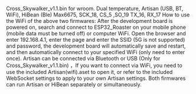 Cross_Skywalker_v1.1.bin for wroom. Dual temperature, Artisan (USB, BT, WiFi), HiBean (Ble) 
Max6675, SCK_18, CS_5 ,SO_19
TX_16, RX_17
How to use the WiFi of the above two firmwares: After the development board is powered on, search and connect to ESP32_Roaster on your mobile phone (mobile data must be turned off) or computer WiFi. Open the browser and enter 192.168.4.1, enter the page and enter the SSID (5G is not supported) and password, the development board will automatically save and restart, and then automatically connect to your specified WiFi (only need to enter once).
Artisan can be connected via Bluetooth or USB (Only for Cross_Skywalker_v1.1.bin) ，If you want to connect via WiFi, you need to use the included Artisan(wifi).aset to open it, or refer to the included WebSocket settings to apply to your own Artisan settings. Both firmwares can run Artisan or HiBean separately or simultaneously. 
